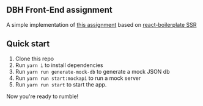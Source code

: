 ## DBH Front-End assignment

A simple implementation of [this assignment](/ASSIGNMENT.md) based on [react-boilerplate SSR](https://github.com/tomazy/react-boilerplate)

## Quick start

1. Clone this repo
2. Run `yarn i` to install dependencies
3. Run `yarn run generate-mock-db` to generate a mock JSON db 
4. Run `yarn run start:mockapi` to run a mock server 
5. Run `yarn run start` to start the app.

Now you're ready to rumble!
